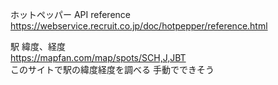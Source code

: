 ホットペッパー API reference  
https://webservice.recruit.co.jp/doc/hotpepper/reference.html

駅 緯度、経度  
https://mapfan.com/map/spots/SCH,J,JBT  
このサイトで駅の緯度経度を調べる 手動でできそう
